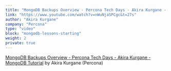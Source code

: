 ```yaml
---
title: "MongoDB Backups Overview - Percona Tech Days - Akira Kurgane - MongoDB Tutorial"
link: "https://www.youtube.com/watch?v=nWuNjaSPCgc&t=27s"
author: "Akira Kurgane"
company: "Percona"
type: "video"
block: "mongodb-lessons-starting"
weight: 2
private: true
---
```


[MongoDB Backups Overview - Percona Tech Days - Akira Kurgane - MongoDB Tutorial](https://www.youtube.com/watch?v=nWuNjaSPCgc&t=27s) by Akira Kurgane (Percona)
